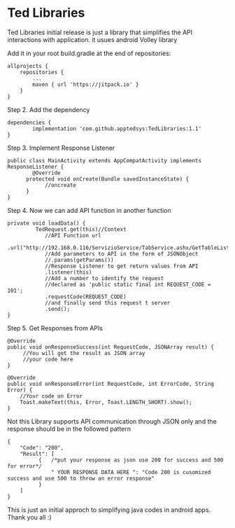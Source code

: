 # Ted Libraries
Ted Libraries initial release is just a library that simplifies the API interactions with application. 
it usues android Volley library 

Add it in your root build.gradle at the end of repositories:

	allprojects {
		repositories {
			...
			maven { url 'https://jitpack.io' }
		}
	}
Step 2. Add the dependency

	dependencies {
	        implementation 'com.github.apptedsys:TedLibraries:1.1'
	}
  
Step 3. Implement Response Listener

	public class MainActivity extends AppCompatActivity implements ResponseListener {
	        @Override
          protected void onCreate(Bundle savedInstanceState) {
                //oncreate
          }
	}
  
Step 4. Now we can add API function in another function

	private void loadData() {
	         TedRequest.get(this)//Context
                //API Function url         
                .url("http://192.168.0.116/ServizioService/TabService.ashx/GetTableList")
                //Add parameters to API in the form of JSONObject
                //.params(getParams())
                //Response Listener to get return values from API
                .listener(this)
                //Add a number to identify the request 
                //declared as 'public static final int REQUEST_CODE = 101';
                .requestCode(REQUEST_CODE)
                //and finally send this request t server
                .send();
	}
  
  Step 5. Get Responses from APIs

    @Override
    public void onResponseSuccess(int RequestCode, JSONArray result) {
         //You will get the result as JSON array 
         //your code here
    }
    
    @Override
    public void onResponseError(int RequestCode, int ErrorCode, String Error) {
        //Your code on Error
        Toast.makeText(this, Error, Toast.LENGTH_SHORT).show();
    }

Not this Library supports API communication through JSON only and the response should be in the followed pattern

	{
        "Code": "200",
        "Result": [
              {   /*put your response as json use 200 for success and 500 for error*/
                  " YOUR RESPONSE DATA HERE ": "Code 200 is cusomized success and use 500 to throw an error response"
              }
        ]
	}
  
  This is just an initial approch to simplifying java codes in android apps.
  Thank you all :)
  
